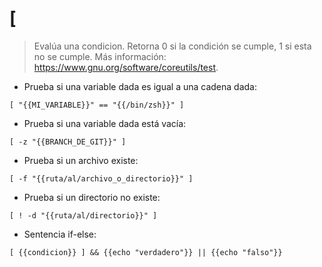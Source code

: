 # [

> Evalúa una condicion.
> Retorna 0 si la condición se cumple, 1 si esta no se cumple.
> Más información: <https://www.gnu.org/software/coreutils/test>.

- Prueba si una variable dada es igual a una cadena dada:

`[ "{{MI_VARIABLE}}" == "{{/bin/zsh}}" ]`

- Prueba si una variable dada está vacía:

`[ -z "{{BRANCH_DE_GIT}}" ]`

- Prueba si un archivo existe:

`[ -f "{{ruta/al/archivo_o_directorio}}" ]`

- Prueba si un directorio no existe:

`[ ! -d "{{ruta/al/directorio}}" ]`

- Sentencia if-else:

`[ {{condicion}} ] && {{echo "verdadero"}} || {{echo "falso"}}`
